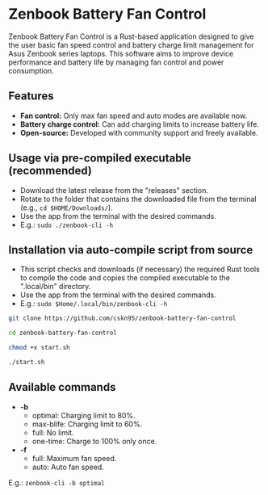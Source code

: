 # Zenbook Battery Fan Control

Zenbook Battery Fan Control is a Rust-based application designed to give the user basic fan speed control and battery charge limit management for Asus Zenbook series laptops. This software aims to improve device performance and battery life by managing fan control and power consumption.

## Features
- **Fan control:** Only max fan speed and auto modes are available now.
- **Battery charge control:** Can add charging limits to increase battery life.
- **Open-source:** Developed with community support and freely available.

## Usage via pre-compiled executable (recommended)
- Download the latest release from the "releases" section.
- Rotate to the folder that contains the downloaded file from the terminal (e.g., `cd $HOME/Downloads/`).
- Use the app from the terminal with the desired commands.
- E.g.: `sudo ./zenbook-cli -h`

## Installation via auto-compile script from source
- This script checks and downloads (if necessary) the required Rust tools to compile the code and copies the compiled executable to the ".local/bin" directory.
- Use the app from the terminal with the desired commands.
- E.g.: `sudo $Home/.local/bin/zenbook-cli -h`
  
```bash
git clone https://github.com/cskn95/zenbook-battery-fan-control
```
```bash
cd zenbook-battery-fan-control
```
```bash
chmod +x start.sh
```
```bash
./start.sh
```

## Available commands
- **-b**
  - optimal: Charging limit to 80%.
  - max-blife: Charging limit to 60%.
  - full: No limit.
  - one-time: Charge to 100% only once.
- **-f**
  - full: Maximum fan speed.
  - auto: Auto fan speed.
 
E.g.: `zenbook-cli -b optimal`
